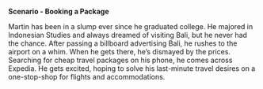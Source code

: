 **Scenario - Booking a Package**

Martin has been in a slump ever since he graduated college. He majored in Indonesian Studies and always dreamed of visiting Bali, but he never had the chance. After passing a billboard advertising Bali, he rushes to the airport on a whim. When he gets there, he’s dismayed by the prices. Searching for cheap travel packages on his phone, he comes across Expedia. He gets excited, hoping to solve his last-minute travel desires on a one-stop-shop for flights and accommodations.